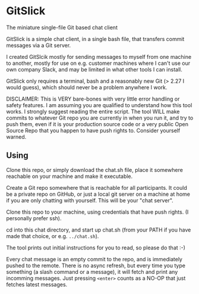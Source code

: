# GitSlick
The miniature single-file Git based chat client 

GitSlick is a simple chat client, in a single bash file, that transfers commit messages via a Git server.

I created GitSlcik mostly for sending messages to myself from one machine to another, mostly for use
on e.g. customer machines where I can't use our own company Slack, and may be limited in what other tools
I can install.

GitSlick only requires a terminal, bash and a reasonably new Git (> 2.27 I would guess), which should never 
be a problem anywhere I work.

DISCLAIMER: This is VERY bare-bones with very little error handling or safety features. I am assuming you are qualified to understand how this tool works. I strongly suggest reading the entire script. The tool WILL make commits to whatever Git repo you are currently in when you run it, and try to push them, even if it is your production source code or a very public Open Source Repo that you happen to have push rights to. Consider yourself warned.

## Using
Clone this repo, or simply download the chat.sh file, place it somewhere reachable on your machine and make it executable.  

Create a Git repo somewhere that is reachable for all participants. It could be a private repo on GitHub, or
just a local git server on a machine at home if you are only chatting with yourself.
This will be your "chat server".

Clone this repo to your machine, using credentials that have push rights. (I personally prefer ssh).

cd into this chat directory, and start up chat.sh (from your PATH if you have made that choice, or e.g. `../chat.sh`).

The tool prints out initial instructions for you to read, so please do that :-)

Every chat message is an empty commit to the repo, and is immediately pushed to the remote. There is no async refresh, but every time you type something (a slash command or a message), it will fetch and print any incomming messages. Just pressing `<enter>` counts as a NO-OP that just fetches latest messages.  